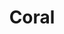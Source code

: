 ---
title: Coral
date: 
draft: false

# descripcion
description : Argolla de plata pasante cierre italiano

materials: Plata 925

color: Plateado y coral

dimensions: 1,8cm diam

code: 01-11-0471

type: "Aros"

categories: []

price: $2.790,00

# Images
# first image will be shown in the product page
images:
  # - image: "images/path_to_image"
  # La ubicacion de las imagenes es imagenes/Aros/Aros.Argollas/01-11-0471-coral
  - image: "./images/aros/argollas/01-11-0471_a.JPG"
  - image: "./images/aros/argollas/01-11-0471_b.JPG"
---